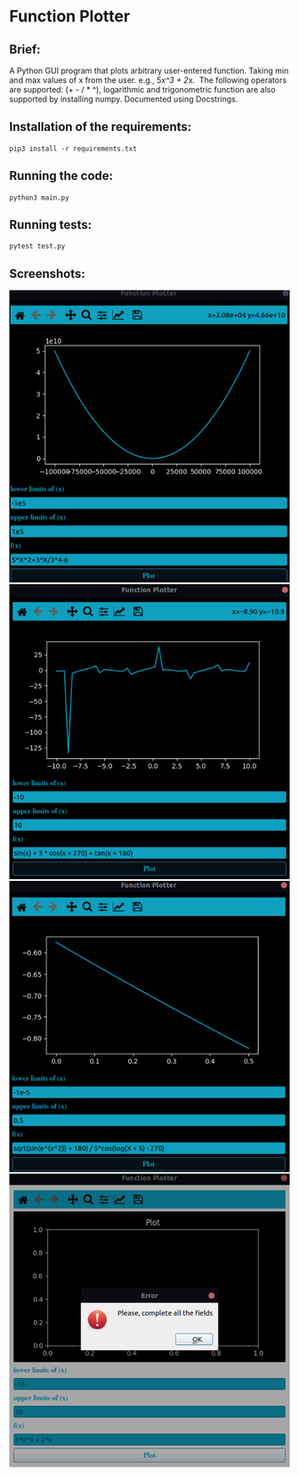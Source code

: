 # Function‌ ‌Plotter‌ ‌

## Brief:

A‌ ‌Python‌ ‌GUI‌ ‌program‌ ‌that‌ ‌plots‌ ‌arbitrary‌ user-entered‌ ‌function.‌ Taking ‌min‌ ‌and‌ ‌max‌ ‌values‌ ‌of‌ ‌x‌ ‌from‌ ‌the‌ ‌user.‌ ‌e.g.,‌ ‌5*x^3‌ ‌+‌ ‌2*x.‌ ‌
The‌ ‌following‌ ‌operators‌ ‌are‌ ‌supported:‌ (‌+‌ ‌-‌ ‌/‌ ‌*‌ ‌^), 
logarithmic and trigonometric function are also supported by installing numpy.
Documented using Docstrings.

## Installation of the requirements:

```
pip3 install -r requirements.txt
```

## Running the code:

```
python3 main.py
```

## Running tests:

```
pytest test.py
```
## Screenshots:

<div >
  <p align="center">
    <img src="./Screenshots/arithmFunction.png">
    <img src="./Screenshots/trigFunction.png">
    <img src="./Screenshots/mixFunction.png">
    <img src="./Screenshots/errorInInputs.png">
  </p>
  </div>